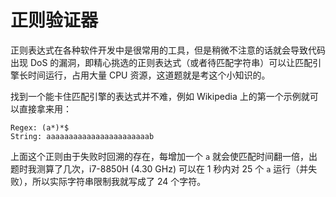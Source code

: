 # 正则验证器

正则表达式在各种软件开发中是很常用的工具，但是稍微不注意的话就会导致代码出现 DoS 的漏洞，即精心挑选的正则表达式（或者待匹配字符串）可以让匹配引擎长时间运行，占用大量 CPU 资源，这道题就是考这个小知识的。

找到一个能卡住匹配引擎的表达式并不难，例如 Wikipedia 上的第一个示例就可以直接拿来用：

```
Regex: (a*)*$
String: aaaaaaaaaaaaaaaaaaaaaaab
```

上面这个正则由于失败时回溯的存在，每增加一个 `a` 就会使匹配时间翻一倍，出题时我测算了几次，i7-8850H (4.30 GHz) 可以在 1 秒内对 25 个 `a` 运行（并失败），所以实际字符串限制我就写成了 24 个字符。
